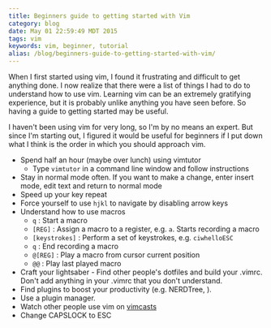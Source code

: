 ```yaml
---
title: Beginners guide to getting started with Vim
category: blog
date: May 01 22:59:49 MDT 2015
tags: vim
keywords: vim, beginner, tutorial
alias: /blog/beginners-guide-to-getting-started-with-vim/
---
```


When I first started using vim, I found it frustrating and difficult to get anything done. I now realize that there were a list of things I had to do to understand how to use vim. Learning vim can be an extremely gratifying experience, but it is probably unlike anything you have seen before. So having a guide to getting started may be useful.

I haven't been using vim for very long, so I'm by no means an expert. But since I'm starting out, I figured it would be useful for beginners if I put down what I think is the order in which you should approach vim.

* Spend half an hour (maybe over lunch) using vimtutor
    - Type `vimtutor` in a command line window and follow instructions
* Stay in normal mode often. If you want to make a change, enter insert mode, edit text and return to normal mode
* Speed up your key repeat
* Force yourself to use `hjkl` to navigate by disabling arrow keys
* Understand how to use macros 
    - `q` : Start a macro 
    - `[REG]` : Assign a macro to a register, e.g. `a`. Starts recording a macro
    - `[keystrokes]` : Perform a set of keystrokes, e.g. `ciwhelloESC`
    - `q` : End recording a macro
    - `@[REG]` : Play a macro from cursor current position 
    - `@@` : Play last played macro
* Craft your lightsaber - Find other people's dotfiles and build your .vimrc. Don't add anything in your .vimrc that you don't understand.
* Find plugins to boost your productivity (e.g. NERDTree, ). 
* Use a plugin manager.
* Watch other people use vim on [vimcasts](https://vimcasts.org)
* Change CAPSLOCK to ESC


